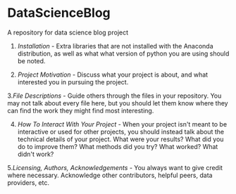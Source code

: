 # DataScienceBlog
A repository for data science blog project

1. *Installation* - Extra libraries that are not installed with the Anaconda distribution, as well as what what version of python you are using should be noted.

2. *Project Motivation* - Discuss what your project is about, and what interested you in pursuing the project.

3.*File Descriptions* - Guide others through the files in your repository. You may not talk about every file here, but you should let them know where they can find the work they might find most interesting.

4. *How To Interact With Your Project* - When your project isn't meant to be interactive or used for other projects, you should instead talk about the technical details of your project. What were your results? What did you do to improve them? What methods did you try? What worked? What didn't work?

5.*Licensing, Authors, Acknowledgements* - You always want to give credit where necessary. Acknowledge other contributors, helpful peers, data providers, etc.
